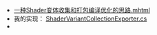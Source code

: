 - [一种Shader变体收集和打包编译优化的思路.mhtml](../assets/一种Shader变体收集和打包编译优化的思路_1696919455614_0.mhtml)
- 我的实现： [ShaderVariantCollectionExporter.cs](../assets/ShaderVariantCollectionExporter_1696919532531_0.cs)
-